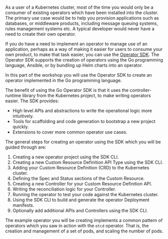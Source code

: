 As a user of a Kubernetes cluster, most of the time you would only be a consumer of existing operators which have been installed into the cluster. The primary use case would be to help you provision applications such as databases, or middleware products, including message queuing systems, rules management systems etc. A typical developer would never have a need to create their own operator.

If you do have a need to implement an operator to manage use of an application, perhaps as a way of making it easier for users to consume your own product, to make that task easier, you can use the [Operator SDK](https://github.com/operator-framework/operator-sdk). The Operator SDK supports the creation of operators using the Go programming language, Ansible, or by bundling up Helm charts into an operator.

In this part of the workshop you will use the Operator SDK to create an operator implemented in the Go programming language.

The benefit of using the Go Operator SDK is that it uses the controller-runtime library from the Kubernetes project, to make writing operators easier. The SDK provides:

* High level APIs and abstractions to write the operational logic more intuitively.
* Tools for scaffolding and code generation to bootstrap a new project quickly.
* Extensions to cover more common operator use cases.

The general steps for creating an operator using the SDK which you will be guided through are:

1. Creating a new operator project using the SDK CLI.
2. Creating a new Custom Resource Definition API Type using the SDK CLI.
3. Adding your Custom Resource Definition (CRD) to the Kubernetes cluster.
4. Defining the Spec and Status sections of the Custom Resource.
5. Creating a new Controller for your Custom Resource Definition API.
6. Writing the reconciliation logic for your Controller.
7. Running the operator to test your code against the Kubernetes cluster.
8. Using the SDK CLI to build and generate the operator Deployment manifests.
9. Optionally add additional APIs and Controllers using the SDK CLI.

The example operator you will be creating implements a common pattern of operators which you saw in action with the `etcd` operator. That is, the creation and management of a set of pods, and scaling the number of pods.
